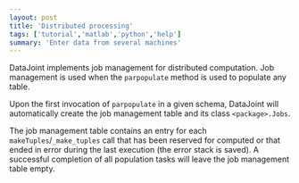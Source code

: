```yaml
---
layout: post
title: 'Distributed processing'
tags: ['tutorial','matlab','python','help']
summary: 'Enter data from several machines'
---
```



DataJoint implements job management for distributed computation. Job management is used when the `parpopulate` method is used to populate any table. 

Upon the first invocation of `parpopulate` in a given schema, DataJoint will automatically create the job management table and its class `<package>.Jobs`. 

The job management table contains an entry for each `makeTuples`/`_make_tuples` call that has been reserved for computed or that ended in error during the last execution (the error stack is saved). A successful completion of all population tasks will leave the job management table empty. 